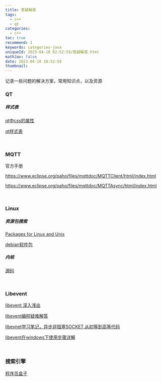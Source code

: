 ```yaml
---
title: 答疑解惑
tags:
  - c++
  - qt
categories:
  - c++
toc: true
recommend: 1
keywords: categories-java
uniqueId: 2023-04-10 02:52:59/答疑解惑.html
mathJax: false
date: 2023-04-10 10:52:59
thumbnail: 
---
```

记录一些问题的解决方案，常用知识点，以及资源

<!-- more -->

### QT

##### 样式表

[qt中css的属性](https://blog.csdn.net/u012803067/article/details/70853425)

[qt样式表](https://www.cnblogs.com/nanqiang/p/10026678.html)

<br>

### MQTT

官方手册

https://www.eclipse.org/paho/files/mqttdoc/MQTTClient/html/index.html

https://www.eclipse.org/paho/files/mqttdoc/MQTTAsync/html/index.html

<br>

### Linux

##### 资源包搜索

[Packages for Linux and Unix](https://pkgs.org/)

[debian软件包](https://www.debian.org/distrib/packages)



##### 内核

[源码](https://git.kernel.org/pub/scm/linux/kernel/git/stable/linux.git/about/)

<br>

### Libevent

[libevent 深入浅出](https://aceld.gitbooks.io/libevent/content/)

[libevent编程疑难解答 ](https://www.cnblogs.com/diegodu/p/4766620.html)

[libevnet学习笔记，异步非阻塞SOCKET,从初等到高等代码](https://blog.csdn.net/zhiiyang3344/article/details/48374121)

[libevent在windows下使用步骤详解](https://blog.csdn.net/xufeng0991/article/details/44134005)

<br>

### 搜索引擎

[程序员盒子](https://www.coderutil.com/)
